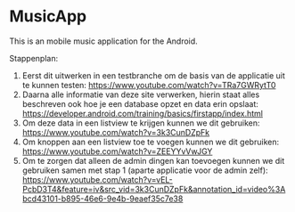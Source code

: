 # MusicApp
This is an mobile music application for the Android.

Stappenplan:
1. Eerst dit uitwerken in een testbranche om de basis van de applicatie uit te kunnen testen: https://www.youtube.com/watch?v=TRa7GWRytT0
2. Daarna alle informatie van deze site verwerken, hierin staat alles beschreven ook hoe je een database opzet en data erin opslaat: https://developer.android.com/training/basics/firstapp/index.html
3. Om deze data in een listview te krijgen kunnen we dit gebruiken: https://www.youtube.com/watch?v=3k3CunDZpFk
4. Om knoppen aan een listview toe te voegen kunnen we dit gebruiken: https://www.youtube.com/watch?v=ZEEYYvVwJGY
5. Om te zorgen dat alleen de admin dingen kan toevoegen kunnen we dit gebruiken samen met stap 1 (aparte applicatie voor de admin zelf): https://www.youtube.com/watch?v=vEL-PcbD3T4&feature=iv&src_vid=3k3CunDZpFk&annotation_id=video%3Abcd43101-b895-46e6-9e4b-9eaef35c7e38
